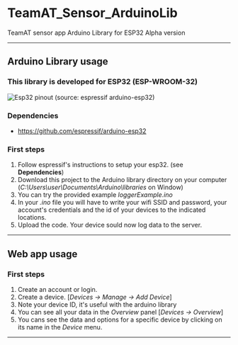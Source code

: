 # TeamAT_Sensor_ArduinoLib
TeamAT sensor app Arduino Library for ESP32
Alpha version
___
## Arduino Library usage
### This library is developed for ESP32 (ESP-WROOM-32)

![Esp32 pinout](https://raw.githubusercontent.com/espressif/arduino-esp32/master/docs/esp32_pinmap.png) (source: espressif arduino-esp32)

### Dependencies
- https://github.com/espressif/arduino-esp32 

### First steps
1. Follow espressif's instructions to setup your esp32. (see **Dependencies**)
2. Download this project to the Arduino library directory on your computer (*C:\Users\user\Documents\Arduino\libraries* on Window)
3. You can try the provided example *loggerExample.ino*
4. In your *.ino* file you will have to write your wifi SSID and password, your account's credentials and the id of your devices to the indicated locations.
5. Upload the code. Your device sould now log data to the server. 

___
## Web app usage

### First steps
1. Create an account or login.
2. Create a device. [*Devices -> Manage -> Add Device*]
3. Note your device ID, it's useful with the arduino library
4. You can see all your data in the *Overview* panel [*Devices -> Overview*]
5. You cans see the data and options for a specific device by clicking on its name in the *Device* menu.

___
